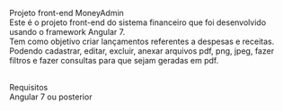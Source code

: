 Projeto front-end MoneyAdmin <br/>
Este é o projeto front-end do sistema financeiro que foi desenvolvido usando o framework Angular 7. <br/>
Tem como objetivo criar lançamentos referentes a despesas e receitas. <br/>
Podendo cadastrar, editar, excluir, anexar arquivos pdf, png, jpeg, fazer filtros e fazer consultas para que sejam geradas em pdf. <br/><br/>

Requisitos <br/>
Angular 7 ou posterior






